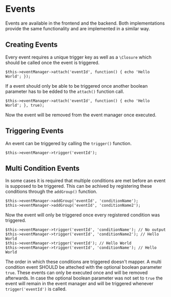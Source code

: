 # Events

Events are available in the frontend and the backend. Both implementations provide the same functionality and are implemented in a similar way.

## Creating Events

Every event requires a unique trigger key as well as a `\Closure` which should be called once the event is triggered.

```
$this->eventManager->attach('eventId', function() { echo 'Hello World'; });
```

If a event should only be able to be triggered once another boolean parameter has to be edded to the `attach()` function call. 

```
$this->eventManager->attach('eventId', function() { echo 'Hello World'; }, true);
```

Now the event will be removed from the event manager once executed.

## Triggering Events

An event can be triggered by calling the `trigger()` function.

```
$this->eventManager->trigger('eventId');
```

## Multi Condition Events

In some cases it is required that multiple conditions are met before an event is supposed to be triggered. This can be achived by registering these conditions through the `addGroup()` function.

```
$this->eventManager->addGroup('eventId', 'conditionName');
$this->eventManager->addGroup('eventId', 'conditionName2');
```

Now the event will only be triggered once every registered condition was triggered.

```
$this->eventManager->trigger('eventId', 'conditionName'); // No output
$this->eventManager->trigger('eventId', 'conditionName2'); // Hello World
$this->eventManager->trigger('eventId'); // Hello World
$this->eventManager->trigger('eventId', 'conditionName'); // Hello World
```

The order in which these conditions are triggered doesn't mapper. A multi condition event SHOULD be atteched with the optional boolean parameter `true`. These events can only be executed once and will be removed afterwards. In case the optional boolean parameter was not set to `true` the event will remain in the event manager and will be triggered whenever `trigger('eventId')` is called.